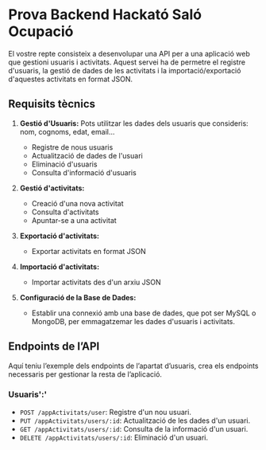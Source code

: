 # Prova Backend Hackató Saló Ocupació

El vostre repte consisteix a desenvolupar una API per a una aplicació web que gestioni usuaris i activitats. Aquest servei ha de permetre el registre d'usuaris, la gestió de dades de les activitats i la importació/exportació d'aquestes activitats en format JSON.

## Requisits tècnics

1. **Gestió d'Usuaris:** Pots utilitzar les dades dels usuaris que consideris: nom, cognoms, edat, email...
   - Registre de nous usuaris
   - Actualització de dades de l'usuari
   - Eliminació d'usuaris
   - Consulta d'informació d'usuaris

2. **Gestió d'activitats:**
   - Creació d'una nova activitat
   - Consulta d'activitats
   - Apuntar-se a una activitat

3. **Exportació d'activitats:**
   - Exportar activitats en format JSON

4. **Importació d'activitats:**
   - Importar activitats des d'un arxiu JSON

5. **Configuració de la Base de Dades:**
   - Establir una connexió amb una base de dades, que pot ser MySQL o MongoDB, per emmagatzemar les dades d'usuaris i activitats.

## Endpoints de l’API

Aquí teniu l’exemple dels endpoints de l’apartat d’usuaris, crea els endpoints necessaris per gestionar la resta de l’aplicació.

### Usuaris':'

- `POST /appActivitats/user`: Registre d'un nou usuari.
- `PUT /appActivitats/users/:id`: Actualització de les dades d'un usuari.
- `GET /appActivitats/users/:id`: Consulta de la informació d'un usuari.
- `DELETE /appActivitats/users/:id`: Eliminació d'un usuari.

